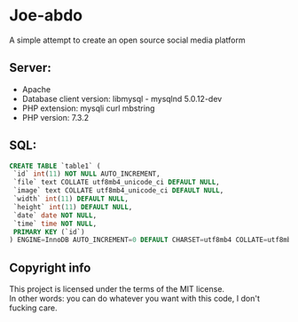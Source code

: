 # Joe-abdo
A simple attempt to create an open source social media platform 

## Server:  
* Apache  
* Database client version: libmysql - mysqlnd 5.0.12-dev  
* PHP extension: mysqli curl mbstring  
* PHP version: 7.3.2  

## SQL:
```SQL
CREATE TABLE `table1` (
 `id` int(11) NOT NULL AUTO_INCREMENT,
 `file` text COLLATE utf8mb4_unicode_ci DEFAULT NULL,
 `image` text COLLATE utf8mb4_unicode_ci DEFAULT NULL,
 `width` int(11) DEFAULT NULL,
 `height` int(11) DEFAULT NULL,
 `date` date NOT NULL,
 `time` time NOT NULL,
 PRIMARY KEY (`id`)
) ENGINE=InnoDB AUTO_INCREMENT=0 DEFAULT CHARSET=utf8mb4 COLLATE=utf8mb4_unicode_ci
```
## Copyright info
This project is licensed under the terms of the MIT license.  
In other words: you can do whatever you want with this code, I don't fucking care.  
